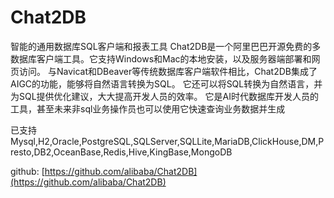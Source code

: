 # Chat2DB

智能的通用数据库SQL客户端和报表工具
Chat2DB是一个阿里巴巴开源免费的多数据库客户端工具。它支持Windows和Mac的本地安装，以及服务器端部署和网页访问。
与Navicat和DBeaver等传统数据库客户端软件相比，Chat2DB集成了AIGC的功能，能够将自然语言转换为SQL。
它还可以将SQL转换为自然语言，并为SQL提供优化建议，大大提高开发人员的效率。
它是AI时代数据库开发人员的工具，甚至未来非sql业务操作员也可以使用它快速查询业务数据并生成

已支持Mysql,H2,Oracle,PostgreSQL,SQLServer,SQLLite,MariaDB,ClickHouse,DM,Presto,DB2,OceanBase,Redis,Hive,KingBase,MongoDB

github: [https://github.com/alibaba/Chat2DB](https://github.com/alibaba/Chat2DB)